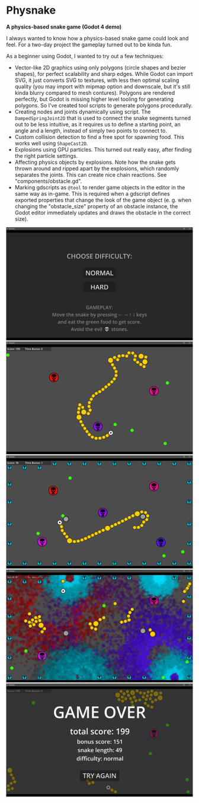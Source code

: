 # Physnake
**A physics-based snake game (Godot 4 demo)**

I always wanted to know how a physics-based snake game could look and feel. For a two-day project the gameplay turned out to be kinda fun.

As a beginner using Godot, I wanted to try out a few techniques:
- Vector-like 2D graphics using only polygons (circle shapes and bezier shapes), for perfect scalability and sharp edges. While Godot can import SVG, it just converts SVG to textures, with less then optimal scaling quality (you may import with mipmap option and downscale, but it's still kinda blurry compared to mesh contures). Polygons are rendered perfectly, but Godot is missing higher level tooling for generating polygons. So I've created tool scripts to generate polygons procedurally.
- Creating nodes and joints dynamically using script. The `DampedSpringJoint2D` that is used to connect the snake segments turned out to be less intuitive, as it requires us to define a starting point, an angle and a length, instead of simply two points to connect to.
- Custom collision detection to find a free spot for spawning food. This works well using `ShapeCast2D`.
- Explosions using GPU particles. This turned out really easy, after finding the right particle settings.
- Affecting physics objects by explosions. Note how the snake gets thrown around and ripped apart by the explosions, which randomly separates the joints. This can create nice chain reactions. See "components/obstacle.gd".
- Marking gdscripts as `@tool` to render game objects in the editor in the same way as in-game. This is required when a gdscript defines exported properties that change the look of the game object (e. g. when changing the "obstacle_size" property of an obstacle instance, the Godot editor immediately updates and draws the obstacle in the correct size).

![start](screenshots/start.png "Start")
![gameplay](screenshots/gameplay.png "Gameplay")
![hardmode](screenshots/hardmode.png "Hard Mode")
![explosions](screenshots/exploooosiiiiiooons.jpg "Exploooosiiiiiooons")
![gameover](screenshots/gameover.png "Game Over")
